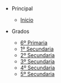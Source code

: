- Principal

  - [Inicio](/)

- Grados

  - [6º Primaria](/6-primaria/index)
  - [1º Secundaria](/1-secundaria/index)
  - [2º Secundaria](/2-secundaria/index)
  - [3º Secundaria](/3-secundaria/index)
  - [4º Secundaria](/4-secundaria/index)
  - [5º Secundaria](/5-secundaria/index)

